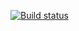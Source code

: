 [![Build status](https://ci.appveyor.com/api/projects/status/0ralahca9e95cuaq/branch/main?svg=true)](https://ci.appveyor.com/project/Chingisbur/postman/branch/main)
